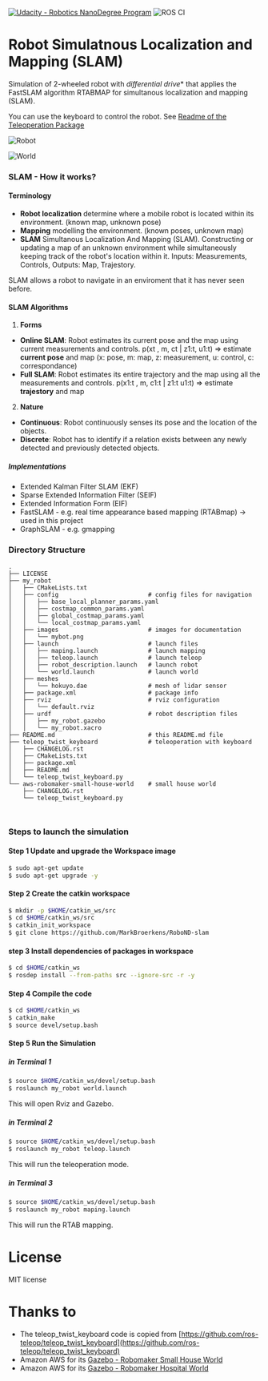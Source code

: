 [![Udacity - Robotics NanoDegree Program](https://s3-us-west-1.amazonaws.com/udacity-robotics/Extra+Images/RoboND_flag.png)](https://www.udacity.com/robotics) 
![ROS CI](https://github.com/MarkBroerkens/RoboND-slam/workflows/ROS%20CI/badge.svg)

# Robot Simulatnous Localization and Mapping (SLAM)
Simulation of 2-wheeled robot with *differential drive** that applies the FastSLAM algorithm RTABMAP for simultanous localization and mapping (SLAM).


You can use the keyboard to control the robot. See [Readme of the Teleoperation Package](https://github.com/MarkBroerkens/RoboND-slam/blob/main/teleop_twist_keyboard/README.md)


![Robot](https://github.com/MarkBroerkens/RoboND-slam/blob/main/my_robot/images/mybot.png)

![World](https://github.com/MarkBroerkens/RoboND-slam/blob/main/my_robot/aws-robomaker-small-house-world/docs/images)

### SLAM - How it works?
#### Terminology
* **Robot localization** determine where a mobile robot is located within its environment. (known map, unknown pose)
* **Mapping** modelling the environment. (known poses, unknown map)
* **SLAM** Simultanous Localization And Mapping (SLAM). Constructing or updating a map of an unknown environment while simultaneously keeping track of the robot's location within it. Inputs: Measurements, Controls, Outputs: Map, Trajestory.

SLAM allows a robot to navigate in an enviroment that it has never seen before.



#### SLAM Algorithms
1. **Forms**
 * **Online SLAM**: Robot estimates its current pose and the map using current measurements and controls.
    p(xt , m, ct | z1:t, u1:t) => estimate **current pose** and map (x: pose, m: map, z: measurement, u: control, c: correspondance)
 * **Full SLAM**: Robot estimates its entire trajectory and the map using all the measurements and controls.
    p(x1:t , m, c1:t | z1:t u1:t) => estimate **trajestory** and map 

2. **Nature**
 * **Continuous**: Robot continuously senses its pose and the location of the objects.
 * **Discrete**: Robot has to identify if a relation exists between any newly detected and previously detected objects.


##### Implementations
* Extended Kalman Filter SLAM (EKF)
* Sparse Extended Information Filter (SEIF)
* Extended Information Form (EIF)
* FastSLAM - e.g. real time appearance based mapping (RTABmap) -> used in this project
* GraphSLAM - e.g. gmapping



### Directory Structure
```
.
├── LICENSE
├── my_robot
│   ├── CMakeLists.txt
│   ├── config                         # config files for navigation
│   │   ├── base_local_planner_params.yaml
│   │   ├── costmap_common_params.yaml
│   │   ├── global_costmap_params.yaml
│   │   └── local_costmap_params.yaml
│   ├── images                         # images for documentation
│   │   └── mybot.png
│   ├── launch                         # launch files
│   │   ├── maping.launch              # launch mapping
│   │   ├── teleop.launch              # launch teleop
│   │   ├── robot_description.launch   # launch robot
│   │   └── world.launch               # launch world
│   ├── meshes                         
│   │   └── hokuyo.dae                 # mesh of lidar sensor
│   ├── package.xml                    # package info
│   ├── rviz                           # rviz configuration
│   │   └── default.rviz
│   ├── urdf                           # robot description files
│   │   ├── my_robot.gazebo
│   │   └── my_robot.xacro
├── README.md                          # this README.md file
├── teleop_twist_keyboard              # teleoperation with keyboard
│   ├── CHANGELOG.rst
│   ├── CMakeLists.txt
│   ├── package.xml
│   ├── README.md
│   └── teleop_twist_keyboard.py
└── aws-robomaker-small-house-world    # small house world
    ├── CHANGELOG.rst
    └── teleop_twist_keyboard.py

                                                                  

```


### Steps to launch the simulation

#### Step 1 Update and upgrade the Workspace image
```sh
$ sudo apt-get update
$ sudo apt-get upgrade -y
```

#### Step 2 Create the catkin workspace
```sh
$ mkdir -p $HOME/catkin_ws/src
$ cd $HOME/catkin_ws/src
$ catkin_init_workspace
$ git clone https://github.com/MarkBroerkens/RoboND-slam
```


#### step 3 Install dependencies of packages in workspace
```sh
$ cd $HOME/catkin_ws
$ rosdep install --from-paths src --ignore-src -r -y
```


#### Step 4 Compile the code
```sh
$ cd $HOME/catkin_ws
$ catkin_make
$ source devel/setup.bash
```


#### Step 5 Run the Simulation 
##### in Terminal 1
```sh
$ source $HOME/catkin_ws/devel/setup.bash
$ roslaunch my_robot world.launch

```
This will open Rviz and Gazebo. 

##### in Terminal 2
```sh
$ source $HOME/catkin_ws/devel/setup.bash
$ roslaunch my_robot teleop.launch

```
This will run the teleoperation mode.

##### in Terminal 3

```sh
$ source $HOME/catkin_ws/devel/setup.bash
$ roslaunch my_robot maping.launch
```
This will run the RTAB mapping.




# License
MIT license

# Thanks to
* The teleop_twist_keyboard code is copied from [https://github.com/ros-teleop/teleop_twist_keyboard](https://github.com/ros-teleop/teleop_twist_keyboard)
* Amazon AWS for its [Gazebo - Robomaker Small House World](https://github.com/aws-robotics/aws-robomaker-small-house-world)
* Amazon AWS for its [Gazebo - Robomaker Hospital World](https://github.com/aws-robotics/aws-robomaker-hospital-world)
